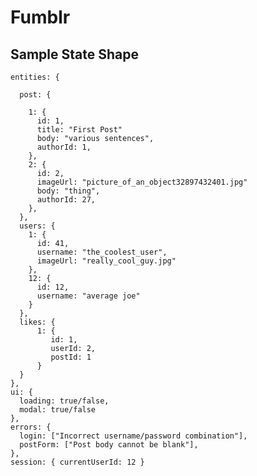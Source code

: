 # Fumblr

## Sample State Shape



    entities: {
    
      post: {
      
        1: {
          id: 1,
          title: "First Post"
          body: "various sentences",
          authorId: 1,
        },
        2: {
          id: 2,
          imageUrl: "picture_of_an_object32897432401.jpg"
          body: "thing",
          authorId: 27,
        },
      },
      users: {
        1: {
          id: 41,
          username: "the_coolest_user",    
          imageUrl: "really_cool_guy.jpg"   
        },
        12: {
          id: 12,
          username: "average joe"
        }
      },
      likes: {
          1: {
             id: 1, 
             userId: 2,
             postId: 1
          }
      }
    },
    ui: {
      loading: true/false,
      modal: true/false
    },
    errors: {
      login: ["Incorrect username/password combination"],
      postForm: ["Post body cannot be blank"],
    },
    session: { currentUserId: 12 }


